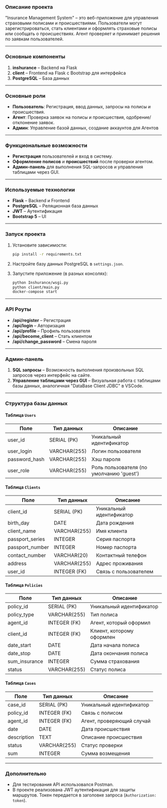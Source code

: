 ### Описание проекта

"Insurance Management System" – это веб-приложение для управления страховыми полисами и происшествиями. Пользователи могут зарегистрироваться, стать клиентами и оформлять страховые полисы или сообщать о происшествиях. Агент проверяет и принимает решения по заявкам пользователей.

---

### Основные компоненты

1. **inshurance** – Backend на Flask
2. **client** – Frontend на Flask с Bootstrap для интерфейса
3. **PostgreSQL** – База данных

---

### Основные роли

- **Пользователь**: Регистрация, ввод данных, запросы на полисы и происшествия.
- **Агент**: Проверка заявок на полисы и происшествия, одобрение/отклонение заявок.
- **Админ**: Управление базой данных, создание аккаунтов для Агентов

---

### Функциональные возможности

- **Регистрация** пользователей и вход в систему.
- **Оформление полисов** и **происшествий** после проверки агентом.
- **Админ-панель** для выполнения SQL-запросов и управления таблицами через GUI.

---

### Используемые технологии

- **Flask** – Backend и Frontend
- **PostgreSQL** – Реляционная база данных
- **JWT** – Аутентификация
- **Bootstrap 5** – UI

---

### Запуск проекта

1. Установите зависимости:
   ```bash
   pip install -r requirements.txt
   ```

2. Настройте базу данных PostgreSQL в `settings.json`.

3. Запустите приложение (в разных консолях):
   ```bash
   python Inshurance/wsgi.py
   python client/main.py
   docker-compose start
   ```

---

### API Роуты

- **/api/register** – Регистрация 
- **/api/login** – Авторизация 
- **/api/profile** – Профиль пользователя
- **/api/become_client** – Стать клиентом 
- **/api/change_password** – Смена пароля

---

### Админ-панель

1. **SQL запросы** – Возможность выполнения произвольных SQL запросов через интерфейс на сайте.
2. **Управление таблицами через GUI** – Визуальная работа с таблицами базы данных, аналогичная "DataBase Client JDBC" в VSCode.

---

### Структура базы данных

#### Таблица `Users`

| Поле          | Тип данных     | Описание                       |
|---------------|----------------|--------------------------------|
| user_id       | SERIAL (PK)     | Уникальный идентификатор       |
| user_login    | VARCHAR(255)    | Логин пользователя             |
| password_hash | VARCHAR(255)    | Хэш пароля                     |
| user_role     | VARCHAR(255)    | Роль пользователя (по умолчанию 'guest') |

#### Таблица `Clients`

| Поле            | Тип данных     | Описание                     |
|-----------------|----------------|------------------------------|
| client_id       | SERIAL (PK)     | Уникальный идентификатор     |
| birth_day       | DATE            | Дата рождения                |
| client_name     | VARCHAR(255)    | Имя клиента                  |
| passport_series | INTEGER         | Серия паспорта               |
| passport_number | INTEGER         | Номер паспорта               |
| contact_number  | VARCHAR(20)     | Контактный телефон           |
| address         | VARCHAR(255)    | Адрес проживания             |
| user_id         | INTEGER (FK)    | Связь с пользователем        |

#### Таблица `Policies`

| Поле            | Тип данных     | Описание                     |
|-----------------|----------------|------------------------------|
| policy_id       | SERIAL (PK)     | Уникальный идентификатор     |
| policy_type     | VARCHAR(255)    | Тип полиса                   |
| agent_id        | INTEGER (FK)    | Агент, который оформил       |
| client_id       | INTEGER (FK)    | Клиент, которому оформлен    |
| date_start      | DATE            | Дата начала полиса           |
| date_stop       | DATE            | Дата окончания полиса        |
| sum_insurance   | INTEGER         | Сумма страхования            |
| status          | VARCHAR(255)    | Статус полиса                |

#### Таблица `Cases`

| Поле            | Тип данных     | Описание                     |
|-----------------|----------------|------------------------------|
| case_id         | SERIAL (PK)     | Уникальный идентификатор     |
| policy_id       | INTEGER (FK)    | Связь с полисом              |
| agent_id        | INTEGER (FK)    | Агент, проверяющий случай    |
| date            | DATE            | Дата происшествия            |
| description     | TEXT            | Описание происшествия        |
| status          | VARCHAR(255)    | Статус проверки              |
| sum             | INTEGER         | Сумма возмещения             |

--- 

### Дополнительно

- Для тестирования API использовался Postman.
- В проекте реализована JWT аутентификация для защиты маршрутов. Токен передается в заголовке запроса (`Authorization: token`).